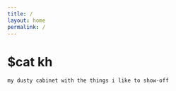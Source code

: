 ```yaml
---
title: /
layout: home
permalink: /
---
```


# $cat kh
```
my dusty cabinet with the things i like to show-off
```